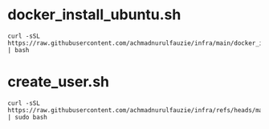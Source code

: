 # docker_install_ubuntu.sh
```
curl -sSL https://raw.githubusercontent.com/achmadnurulfauzie/infra/main/docker_install_ubuntu.sh | bash
```

# create_user.sh
```
curl -sSL https://raw.githubusercontent.com/achmadnurulfauzie/infra/refs/heads/main/create_user.sh | sudo bash
```

